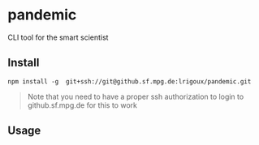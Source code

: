 # pandemic
CLI tool for the smart scientist

## Install

```
npm install -g  git+ssh://git@github.sf.mpg.de:lrigoux/pandemic.git
```

> Note that you need to have a proper ssh authorization to login to github.sf.mpg.de for this to work

## Usage

